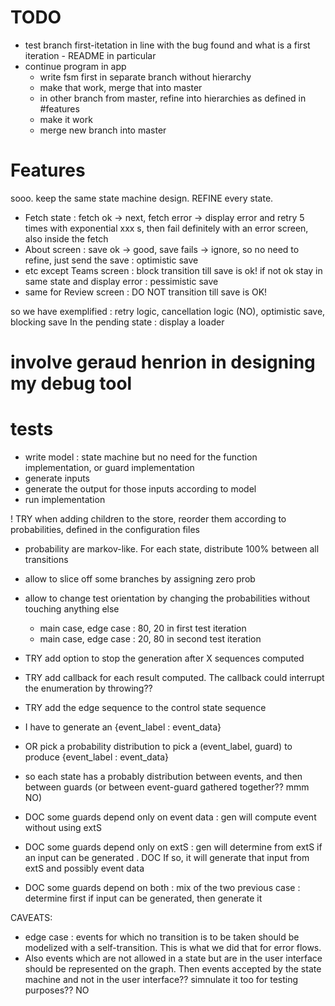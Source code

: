 # TODO
- test branch first-itetation in line with the bug found and what is a first iteration - README 
in particular
- continue program in app
  - write fsm first in separate branch without hierarchy
  - make that work, merge that into master
  - in other branch from master, refine into hierarchies as defined in #features
  - make it work
  - merge new branch into master

# Features
sooo. keep the same state machine design. REFINE every state. 

- Fetch state : fetch ok -> next, fetch error -> display error and retry 5 times with exponential
 xxx s, then fail definitely with an error screen, also inside the fetch
- About screen : save ok -> good, save fails -> ignore, so no need to refine, just send the save 
: optimistic save
- etc except Teams screen : block transition till save is ok! if not ok stay in same state and 
display error : pessimistic save
- same for Review screen : DO NOT transition till save is OK!


so we have exemplified : retry logic, cancellation logic (NO), optimistic save, blocking save
In the pending state : display a loader

# involve geraud henrion in designing my debug tool

# tests
- write model : state machine but no need for the function implementation, or guard implementation
- generate inputs
- generate the output for those inputs according to model
- run implementation

! TRY when adding children to the store, reorder them according to probabilities, defined in the
 configuration files
  - probability are markov-like. For each state, distribute 100% between all transitions
  - allow to slice off some branches by assigning zero prob
  - allow to change test orientation by changing the probabilities without touching anything else
    - main case, edge case : 80, 20 in first test iteration
    - main case, edge case : 20, 80 in second test iteration
- TRY add option to stop the generation after X sequences computed
- TRY add callback for each result computed. The callback could interrupt the enumeration by 
throwing??
- TRY add the edge sequence to the control state sequence

- I have to generate an {event_label : event_data}
- OR pick a probability distribution to pick a (event_label, guard) to produce {event_label : 
event_data}
- so each state has a probably distribution between events, and then between guards (or between 
event-guard gathered together?? mmm NO)
- DOC some guards depend only on event data : gen will compute event without using extS
- DOC some guards depend only on extS : gen will determine from extS if an input can be generated
. DOC If so, it will generate that input from extS and possibly event data
- DOC some guards depend on both : mix of the two previous case : determine first if input can be 
generated, then generate it

CAVEATS:
- edge case : events for which no transition is to be taken should be modelized with a 
self-transition. This is what we did that for error flows. 
- Also events which are not allowed in a state but are in the user interface should be 
represented on the graph. Then events accepted by the state machine and not in the user 
interface?? simnulate it too for testing purposes?? NO 
